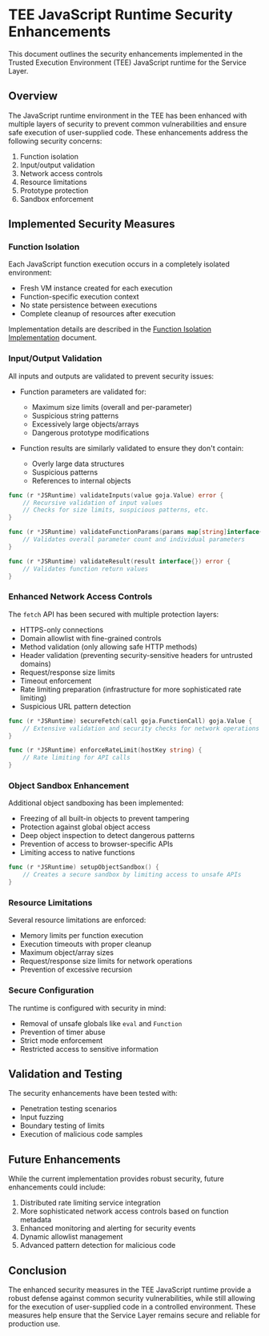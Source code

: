 # TEE JavaScript Runtime Security Enhancements

This document outlines the security enhancements implemented in the Trusted Execution Environment (TEE) JavaScript runtime for the Service Layer.

## Overview

The JavaScript runtime environment in the TEE has been enhanced with multiple layers of security to prevent common vulnerabilities and ensure safe execution of user-supplied code. These enhancements address the following security concerns:

1. Function isolation
2. Input/output validation
3. Network access controls
4. Resource limitations
5. Prototype protection
6. Sandbox enforcement

## Implemented Security Measures

### Function Isolation

Each JavaScript function execution occurs in a completely isolated environment:

- Fresh VM instance created for each execution
- Function-specific execution context
- No state persistence between executions
- Complete cleanup of resources after execution

Implementation details are described in the [Function Isolation Implementation](FUNCTION_ISOLATION_IMPLEMENTATION.md) document.

### Input/Output Validation

All inputs and outputs are validated to prevent security issues:

- Function parameters are validated for:
  - Maximum size limits (overall and per-parameter)
  - Suspicious string patterns
  - Excessively large objects/arrays
  - Dangerous prototype modifications

- Function results are similarly validated to ensure they don't contain:
  - Overly large data structures
  - Suspicious patterns
  - References to internal objects

```go
func (r *JSRuntime) validateInputs(value goja.Value) error {
    // Recursive validation of input values
    // Checks for size limits, suspicious patterns, etc.
}

func (r *JSRuntime) validateFunctionParams(params map[string]interface{}) error {
    // Validates overall parameter count and individual parameters
}

func (r *JSRuntime) validateResult(result interface{}) error {
    // Validates function return values
}
```

### Enhanced Network Access Controls

The `fetch` API has been secured with multiple protection layers:

- HTTPS-only connections
- Domain allowlist with fine-grained controls
- Method validation (only allowing safe HTTP methods)
- Header validation (preventing security-sensitive headers for untrusted domains)
- Request/response size limits
- Timeout enforcement
- Rate limiting preparation (infrastructure for more sophisticated rate limiting)
- Suspicious URL pattern detection

```go
func (r *JSRuntime) secureFetch(call goja.FunctionCall) goja.Value {
    // Extensive validation and security checks for network operations
}

func (r *JSRuntime) enforceRateLimit(hostKey string) {
    // Rate limiting for API calls
}
```

### Object Sandbox Enhancement

Additional object sandboxing has been implemented:

- Freezing of all built-in objects to prevent tampering
- Protection against global object access
- Deep object inspection to detect dangerous patterns
- Prevention of access to browser-specific APIs
- Limiting access to native functions

```go
func (r *JSRuntime) setupObjectSandbox() {
    // Creates a secure sandbox by limiting access to unsafe APIs
}
```

### Resource Limitations

Several resource limitations are enforced:

- Memory limits per function execution
- Execution timeouts with proper cleanup
- Maximum object/array sizes
- Request/response size limits for network operations
- Prevention of excessive recursion

### Secure Configuration

The runtime is configured with security in mind:

- Removal of unsafe globals like `eval` and `Function`
- Prevention of timer abuse
- Strict mode enforcement
- Restricted access to sensitive information

## Validation and Testing

The security enhancements have been tested with:

- Penetration testing scenarios
- Input fuzzing
- Boundary testing of limits
- Execution of malicious code samples

## Future Enhancements

While the current implementation provides robust security, future enhancements could include:

1. Distributed rate limiting service integration
2. More sophisticated network access controls based on function metadata
3. Enhanced monitoring and alerting for security events
4. Dynamic allowlist management
5. Advanced pattern detection for malicious code

## Conclusion

The enhanced security measures in the TEE JavaScript runtime provide a robust defense against common security vulnerabilities, while still allowing for the execution of user-supplied code in a controlled environment. These measures help ensure that the Service Layer remains secure and reliable for production use. 